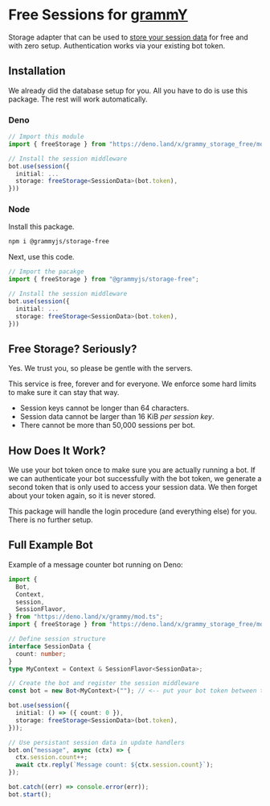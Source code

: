 # Free Sessions for [grammY](https://github.com/grammyjs/grammY)

Storage adapter that can be used to [store your session data](https://grammy.dev/plugins/session.html) for free and with zero setup.
Authentication works via your existing bot token.

## Installation

We already did the database setup for you.
All you have to do is use this package.
The rest will work automatically.

### Deno

```ts
// Import this module
import { freeStorage } from "https://deno.land/x/grammy_storage_free/mod.ts";

// Install the session middleware
bot.use(session({
  initial: ...
  storage: freeStorage<SessionData>(bot.token),
}))
```

### Node

Install this package.

```bash
npm i @grammyjs/storage-free
```

Next, use this code.

```ts
// Import the pacakge
import { freeStorage } from "@grammyjs/storage-free";

// Install the session middleware
bot.use(session({
  initial: ...
  storage: freeStorage<SessionData>(bot.token),
}))
```

## Free Storage? Seriously?

Yes.
We trust you, so please be gentle with the servers.

This service is free, forever and for everyone.
We enforce some hard limits to make sure it can stay that way.

- Session keys cannot be longer than 64 characters.
- Session data cannot be larger than 16 KiB _per session key_.
- There cannot be more than 50,000 sessions per bot.

## How Does It Work?

We use your bot token once to make sure you are actually running a bot.
If we can authenticate your bot successfully with the bot token, we generate a second token that is only used to access your session data.
We then forget about your token again, so it is never stored.

This package will handle the login procedure (and everything else) for you.
There is no further setup.

## Full Example Bot

Example of a message counter bot running on Deno:

```ts
import {
  Bot,
  Context,
  session,
  SessionFlavor,
} from "https://deno.land/x/grammy/mod.ts";
import { freeStorage } from "https://deno.land/x/grammy_storage_free/mod.ts";

// Define session structure
interface SessionData {
  count: number;
}
type MyContext = Context & SessionFlavor<SessionData>;

// Create the bot and register the session middleware
const bot = new Bot<MyContext>(""); // <-- put your bot token between the ""

bot.use(session({
  initial: () => ({ count: 0 }),
  storage: freeStorage<SessionData>(bot.token),
}));

// Use persistant session data in update handlers
bot.on("message", async (ctx) => {
  ctx.session.count++;
  await ctx.reply(`Message count: ${ctx.session.count}`);
});

bot.catch((err) => console.error(err));
bot.start();
```
